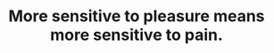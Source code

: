 ---
title: More sensitive to pleasure means more sensitive to pain.
tags: human daoism experience
---